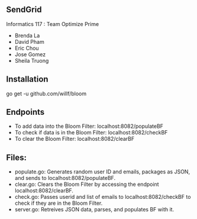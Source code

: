 SendGrid
-------------

Informatics 117 : Team Optimize Prime

- Brenda La
- David Pham
- Eric Chou
- Jose Gomez
- Sheila Truong

## Installation
go get -u github.com/willf/bloom

## Endpoints

- To add data into the Bloom Filter: localhost:8082/populateBF
- To check if data is in the Bloom Filter: localhost:8082/checkBF
- To clear the Bloom Filter: localhost:8082/clearBF

## Files:

- populate.go: Generates random user ID and emails, packages as JSON, and sends to localhost:8082/populateBF.
- clear.go: Clears the Bloom Filter by accessing the endpoint localhost:8082/clearBF.
- check.go: Passes userid and list of emails to localhost:8082/checkBF to check if they are in the Bloom Filter. 
- server.go: Retreives JSON data, parses, and populates BF with it.


